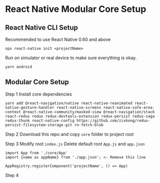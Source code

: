 # React Native Modular Core Setup

## React Native CLI Setup
Recommended to use React Native 0.60 and above

`npx react-native init <projectName>`

Run on simulator or real device to make sure everything is okay.

`yarn android`

## Modular Core Setup

Step 1
Install core dependencies

```
yarn add @react-navigation/native react-native-reanimated react-native-gesture-handler react-native-screens react-native-safe-area-context @react-native-community/masked-view @react-navigation/stack react-redux redux redux-devtools-extension redux-persist redux-saga redux-thunk react-native-config https://github.com/zivkong/redux-persist-filesystem-storage.git rn-fetch-blob
```

Step 2
Download this repo and copy `core` folder to project root

Step 3
Modify root `index.js`
Delete default root `App.js` and `app.json`

```
import App from './core/App'
import {name as appName} from './app.json'; <- Remove this line

AppRegistry.registerComponent('projectName', () => App)
```

Step 4


